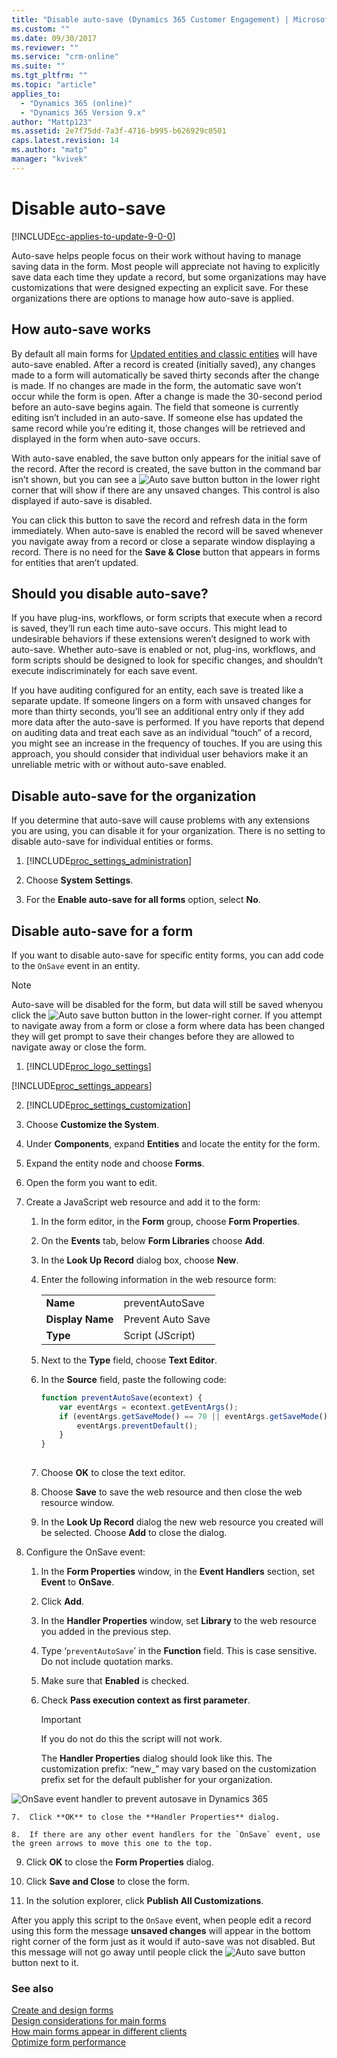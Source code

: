 ```yaml
---
title: "Disable auto-save (Dynamics 365 Customer Engagement) | MicrosoftDocs"
ms.custom: ""
ms.date: 09/30/2017
ms.reviewer: ""
ms.service: "crm-online"
ms.suite: ""
ms.tgt_pltfrm: ""
ms.topic: "article"
applies_to: 
  - "Dynamics 365 (online)"
  - "Dynamics 365 Version 9.x"
author: "Mattp123"
ms.assetid: 2e7f75dd-7a3f-4716-b995-b626929c0501
caps.latest.revision: 14
ms.author: "matp"
manager: "kvivek"
---
```

# Disable auto-save

[!INCLUDE[cc-applies-to-update-9-0-0](../includes/cc_applies_to_update_9_0_0.md)]

Auto-save helps people focus on their work without having to manage saving data in the form. Most people will appreciate not having to explicitly save data each time they update a record, but some organizations may have customizations that were designed expecting an explicit save. For these organizations there are options to manage how auto-save is applied.  
  
<a name="BKMK_HowAutoSaveWorks"></a>   

## How auto-save works  
 By default all main forms for [Updated entities and classic entities](create-design-forms.md#updated-versus-classic-entities) will have auto-save enabled. After a record is created (initially saved), any changes made to a form will automatically be saved thirty seconds after the change is made. If no changes are made in the form, the automatic save won’t occur while the form is open. After a change is made the 30-second period before an auto-save begins again. The field that someone is currently editing isn’t included in an auto-save. If someone else has updated the same record while you’re editing it, those changes will be retrieved and displayed in the form when auto-save occurs.  
  
 With auto-save enabled, the save button only appears for the initial save of the record. After the record is created, the save button in the command bar isn’t shown, but you can see a ![Auto save button](../customize/media/auto-save-icon.png "Auto save button") button in the lower right corner that will show if there are any unsaved changes. This control is also displayed if auto-save is disabled.  
  
 You can click this button to save the record and refresh data in the form immediately. When  auto-save is enabled the record will be saved whenever you navigate away from a record or close a separate window displaying a record. There is no need for the **Save & Close** button that appears in forms for entities that aren’t updated.  
  
<a name="BKMK_AutoSave"></a>   
## Should you disable auto-save?  
 If you have plug-ins, workflows, or form scripts that execute when a record is saved, they’ll run each time auto-save occurs. This might lead to undesirable behaviors if these extensions weren’t designed to work with auto-save. Whether auto-save is enabled or not, plug-ins, workflows, and form scripts should be designed to look for specific changes, and shouldn’t execute indiscriminately for each save event.  
  
 If you have auditing configured for an entity, each save is treated like a separate update. If someone lingers on a form with unsaved changes for more than thirty seconds, you’ll see an additional entry only if they add more data after the auto-save is performed. If you have reports that depend on auditing data and treat each save as an individual “touch” of a record, you might see an increase in the frequency of touches. If you are using this approach, you should consider that individual user behaviors make it an unreliable metric with or without auto-save enabled.  
  
<a name="BKMK_DisableAutoSaveOrg"></a>   
## Disable auto-save for the organization  
 If you determine that auto-save will cause problems with any extensions you are using, you can disable it for your organization. There is no setting to disable auto-save for individual entities or forms.  
  
1. [!INCLUDE[proc_settings_administration](../includes/proc-settings-administration.md)]  
  
2.  Choose **System Settings**.  
  
3.  For the **Enable auto-save for all forms** option, select **No**.  
  
<a name="BKMK_DisalbleAutoSaveForm"></a>   
## Disable auto-save for a form  
 If you want to disable auto-save for specific entity forms, you can add code to the `OnSave` event in an entity.  
  
> [!NOTE]
>  Auto-save will be disabled for the form, but data will still be saved whenyou  click the ![Auto save button](../customize/media/auto-save-icon.png "Auto save button") button in the lower-right corner. If you attempt to navigate away from a form or close a form where data has been changed they will get prompt to save their changes before they are allowed to navigate away or close the form.  
  
1. [!INCLUDE[proc_logo_settings](../includes/proc-logo-settings.md)]  
  
 [!INCLUDE[proc_settings_appears](../includes/proc-settings-appears.md)]
  
2. [!INCLUDE[proc_settings_customization](../includes/proc-settings-customization.md)]  
  
3.  Choose **Customize the System**.  
  
4.  Under **Components**, expand **Entities** and locate the entity for the form.  
  
5.  Expand the entity node and choose **Forms**.  
  
6.  Open the form you want to edit.  
  
7.  Create a JavaScript web resource and add it to the form:  
  
    1.  In the form editor, in the **Form** group, choose **Form Properties**.  
  
    2.  On the **Events** tab, below **Form Libraries** choose **Add**.  
  
    3.  In the **Look Up Record** dialog box, choose **New**.  
  
    4.  Enter the following information in the web resource form:  
  
        |||  
        |-|-|  
        |**Name**|preventAutoSave|  
        |**Display Name**|Prevent Auto Save|  
        |**Type**|Script (JScript)|  
  
    5.  Next to the **Type** field, choose **Text Editor**.  
  
    6.  In the **Source** field, paste the following code:  
  
        ```javascript  
        function preventAutoSave(econtext) {  
            var eventArgs = econtext.getEventArgs();  
            if (eventArgs.getSaveMode() == 70 || eventArgs.getSaveMode() == 2) {  
                eventArgs.preventDefault();  
            }  
        }  
  
        ```  
  
    7.  Choose **OK** to close the text editor.  
  
    8.  Choose **Save** to save the web resource and then close the web resource window.  
  
    9. In the **Look Up Record** dialog the new web resource you created will be selected. Choose **Add** to close the dialog.  
  
8.  Configure the OnSave event:  
  
    1.  In the **Form Properties** window, in the **Event Handlers** section, set **Event** to **OnSave**.  
  
    2.  Click **Add**.  
  
    3.  In the **Handler Properties** window, set **Library** to the web resource you added in the previous step.  
  
    4.  Type ‘`preventAutoSave`’ in the **Function** field. This is case sensitive. Do not include quotation marks.  
  
    5.  Make sure that **Enabled** is checked.  
  
    6.  Check **Pass execution context as first parameter**.  
  
        > [!IMPORTANT]
        >  If you do not do this the script will not work.  
  
         The **Handler Properties** dialog should look like this. The customization prefix: “new_” may vary based on the customization prefix set for the default publisher for your organization.  
  
 ![OnSave event handler to prevent autosave in Dynamics 365](../customize/media/prevent-auto-save-script.png "OnSave event handler to prevent autosave in Dynamics 365")  
  
    7.  Click **OK** to close the **Handler Properties** dialog.  
  
    8.  If there are any other event handlers for the `OnSave` event, use the green arrows to move this one to the top.  
  
9. Click **OK** to close the **Form Properties** dialog.  
  
10. Click **Save and Close** to close the form.  
  
11. In the solution explorer, click **Publish All Customizations**.  
  
 After you apply this script to the `OnSave` event, when people edit a record using this form the message **unsaved changes** will appear in the bottom right corner of the form just as it would if auto-save was not disabled. But this message will not go away until people click the ![Auto save button](../customize/media/auto-save-icon.png "Auto save button") button next to it.  
  
### See also  
 [Create and design forms](../customize/create-design-forms.md)      
 [Design considerations for main forms](../customize/design-considerations-main-forms.md)   
 [How main forms appear in different clients](../customize/main-form-presentations.md)   
 [Optimize form performance](../customize/optimize-form-performance.md)   
 
